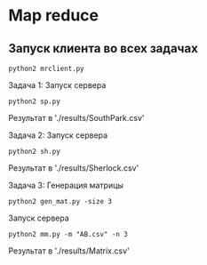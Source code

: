 # Map reduce

## Запуск клиента во всех задачах
```
python2 mrclient.py
```

Задача 1:
Запуск сервера
```
python2 sp.py
```
Результат в './results/SouthPark.csv'

Задача 2:
Запуск сервера
```
python2 sh.py
```
Результат в './results/Sherlock.csv'

Задача 3:
Генерация матрицы
```
python2 gen_mat.py -size 3
```
Запуск сервера
```
python2 mm.py -m "AB.csv" -n 3
```
Результат в './results/Matrix.csv'
